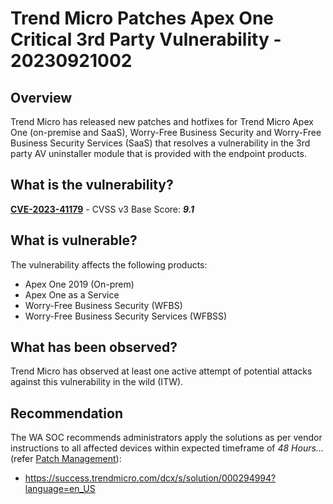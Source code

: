 # Trend Micro Patches Apex One Critical 3rd Party Vulnerability - 20230921002

## Overview

Trend Micro has released new patches and hotfixes for Trend Micro Apex One (on-premise and SaaS), Worry-Free Business Security and Worry-Free Business Security Services (SaaS) that resolves a vulnerability in the 3rd party AV uninstaller module that is provided with the endpoint products.

## What is the vulnerability?

[**CVE-2023-41179**](https://nvd.nist.gov/vuln/detail/CVE-2023-41179) - CVSS v3 Base Score: ***9.1***

## What is vulnerable?

The vulnerability affects the following products:

- Apex One 2019 (On-prem)
- Apex One as a Service
- Worry-Free Business Security (WFBS)
- Worry-Free Business Security Services (WFBSS)

## What has been observed?

Trend Micro has observed at least one active attempt of potential attacks against this vulnerability in the wild (ITW).

## Recommendation

The WA SOC recommends administrators apply the solutions as per vendor instructions to all affected devices within expected timeframe of *48 Hours...* (refer [Patch Management](../guidelines/patch-management.md)):

- <https://success.trendmicro.com/dcx/s/solution/000294994?language=en_US>